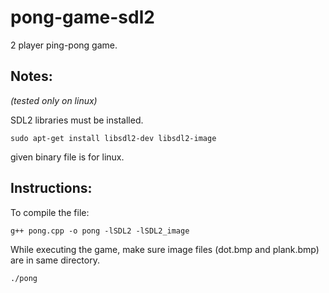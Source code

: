 # pong-game-sdl2
2 player ping-pong game.

Notes:
------

<i>(tested only on linux)</i>

SDL2 libraries must be installed.

<code>sudo apt-get install libsdl2-dev libsdl2-image</code>

given binary file is for linux.

Instructions:
-------------
To compile the file:

<code>g++ pong.cpp -o pong -lSDL2 -lSDL2_image</code>

While executing the game, make sure image files (dot.bmp and plank.bmp) are in same directory.

<code>./pong</code>
